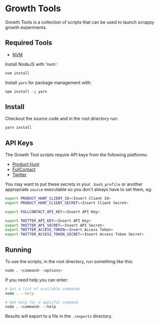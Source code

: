 # Growth Tools
Growth Tools is a collection of scripts that can be used to launch scrappy growth experiments.

## Required Tools
- [NVM](https://github.com/creationix/nvm)

Install NodeJS with 'nvm`:

```bash
nvm install
```

Install `yarn` for package management with:

```bash
npm install -g yarn
```

## Install
Checkout the source code and in the root directory run:

```bash
yarn install
```

## API Keys
The Growth Tool scripts require API keys from the following platforms:

- [Product Hunt](https://api.producthunt.com/v1/docs)
- [FullContact](https://www.fullcontact.com/developer/)
- [Twitter](https://apps.twitter.com/)

You may want to put these secrets in your `.bash_profile` or another appropriate `source` executable so you don't always have to set them, eg:

```bash
export PRODUCT_HUNT_CLIENT_ID=<Insert Client Id>
export PRODUCT_HUNT_CLIENT_SECRET=<Insert Client Secret>

export FULLCONTACT_API_KEY=<Insert API Key>

export TWITTER_API_KEY=<Insert API Key>
export TWITTER_API_SECRET=<Insert API Secret>
export TWITTER_ACCESS_TOKEN=<Insert Access Token>
export TWITTER_ACCESS_TOKEN_SECRET=<Insert Access Token Secret>
```

## Running
To use the scripts, in the root directory, run something like this:

```bash
node . <command> <options>
```

If you need help you can enter:

```bash
# Get a list of available commands
node . --help

# Get help for a specific command
node . <command> --help
```

Results will export to a file in the `./exports` directory.